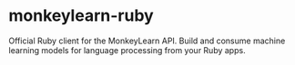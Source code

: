 # monkeylearn-ruby
Official Ruby client for the MonkeyLearn API. Build and consume machine learning models for language processing from your Ruby apps.
